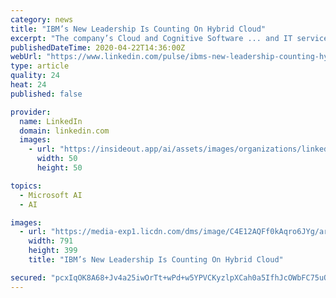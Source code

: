 ```yaml
---
category: news
title: "IBM’s New Leadership Is Counting On Hybrid Cloud"
excerpt: "The company’s Cloud and Cognitive Software ... and IT services markets. It wants hybrid cloud to be its fourth big success. Arvind believes IBM has the fundamentals in place to achieve this success. But it is a long road ahead. According to Synergy Research Group, IBM stands behind Amazon, Microsoft, and Google in the cloud space."
publishedDateTime: 2020-04-22T14:36:00Z
webUrl: "https://www.linkedin.com/pulse/ibms-new-leadership-counting-hybrid-cloud-sramana-mitra"
type: article
quality: 24
heat: 24
published: false

provider:
  name: LinkedIn
  domain: linkedin.com
  images:
    - url: "https://insideout.app/ai/assets/images/organizations/linkedin.com-50x50.jpg"
      width: 50
      height: 50

topics:
  - Microsoft AI
  - AI

images:
  - url: "https://media-exp1.licdn.com/dms/image/C4E12AQFf0kAqro6JYg/article-cover_image-shrink_600_2000/0?e=1593043200&v=beta&t=h-k6i_cWHEG333xlA0-baId3LM6-iIMOHQUHU3SZlUQ"
    width: 791
    height: 399
    title: "IBM’s New Leadership Is Counting On Hybrid Cloud"

secured: "pcxIqOK8A68+Jv4a25iwOrTt+wPd+w5YPVCKyzlpXCah0a5IfhJcOWbFC75uQztspDcrrvFnaqNxZ89BA1mJwPZeHXveszpy9f6i+GncPdqri8p+vpumTVlx6kP79TjQTnfY+TRTlsUXs1/TP8kGuAPaU2ordZ5AJWrTBjuqOqWhfeLI7tsZ89FB5FLr4RSYW4a3AAyY7h8xikm0AWRzHAW6qmkmHieXiibwzh/9hDkxUjTGWAhZunw/5MSd2g1ij/5oLQmkgqVGZ9NYuxJu7j9ncFDtkbT6a/vQEtg1Yu9Uz4rKNB8rhpWxbtKlpJA4X830UD4/d4/lHHEoTMFYRjtsv5vxT4xBXwuN3wyRH8GK8uQ+YRXAbhwaIJbcrzYU8qr3Fc65j0o9ENfqhkkeYo2HG6FesK6BlpmVxrlVH4pcMl5rYqcMflfj+FrNdDRb18dexiEUvsQ/eFx8LJpdUJ2tFWbqPAht1E17KxQSUxU=;PHJkw/Nq+BV3HpUSlp3oXg=="
---
```


